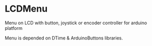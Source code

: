 # LCDMenu
Menu on LCD with button, joystick or encoder controller for arduino platform

Menu is depended on DTime & ArduinoButtons libraries.
